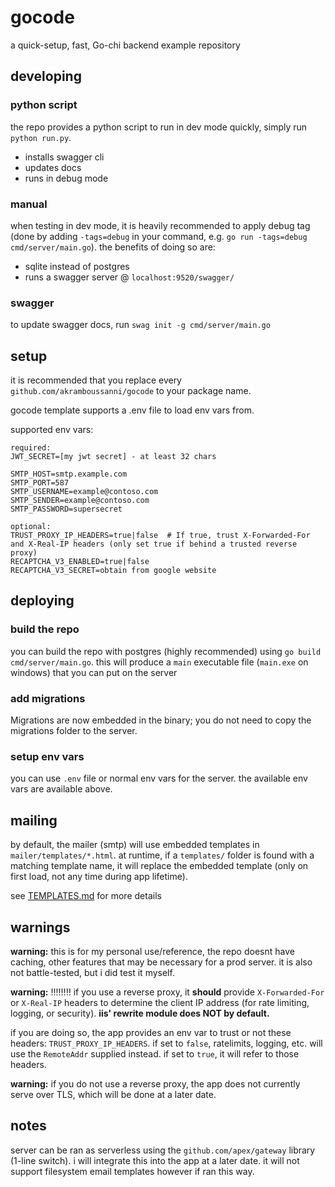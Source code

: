 # gocode
a quick-setup, fast, Go-chi backend example repository

## developing
### python script
the repo provides a python script to run in dev mode quickly, simply run `python run.py`.
- installs swagger cli
- updates docs
- runs in debug mode

### manual
when testing in dev mode, it is heavily recommended to apply debug tag (done by adding `-tags=debug` in your command, e.g. `go run -tags=debug cmd/server/main.go`). the benefits of doing so are:
- sqlite instead of postgres
- runs a swagger server @ `localhost:9520/swagger/`

### swagger
to update swagger docs, run `swag init -g cmd/server/main.go`

## setup
it is recommended that you replace every `github.com/akramboussanni/gocode` to your package name.

gocode template supports a .env file to load env vars from.

supported env vars:
```
required:
JWT_SECRET=[my jwt secret] - at least 32 chars

SMTP_HOST=smtp.example.com
SMTP_PORT=587
SMTP_USERNAME=example@contoso.com
SMTP_SENDER=example@contoso.com
SMTP_PASSWORD=supersecret

optional:
TRUST_PROXY_IP_HEADERS=true|false  # If true, trust X-Forwarded-For and X-Real-IP headers (only set true if behind a trusted reverse proxy)
RECAPTCHA_V3_ENABLED=true|false
RECAPTCHA_V3_SECRET=obtain from google website
```

## deploying
### build the repo
you can build the repo with postgres (highly recommended) using `go build cmd/server/main.go`. this will produce a `main` executable file (`main.exe` on windows) that you can put on the server

### add migrations
Migrations are now embedded in the binary; you do not need to copy the migrations folder to the server.

### setup env vars
you can use `.env` file or normal env vars for the server. the available env vars are available above.

## mailing
by default, the mailer (smtp) will use embedded templates in `mailer/templates/*.html`. at runtime, if a `templates/` folder is found with a matching template name, it will replace the embedded template (only on first load, not any time during app lifetime).

see [TEMPLATES.md](internal/mailer/templates/TEMPLATES.md) for more details

## warnings
**warning:** this is for my personal use/reference, the repo doesnt have caching, other features that may be necessary for a prod server. it is also not battle-tested, but i did test it myself.

**warning:** ‼️‼️‼️‼️ if you use a reverse proxy, it **should** provide `X-Forwarded-For` or `X-Real-IP` headers to determine the client IP address (for rate limiting, logging, or security). **iis' rewrite module does NOT by default.**

if you are doing so, the app provides an env var to trust or not these headers: `TRUST_PROXY_IP_HEADERS`. if set to `false`, ratelimits, logging, etc. will use the `RemoteAddr` supplied instead. if set to `true`, it will refer to those headers.

**warning:** if you do not use a reverse proxy, the app does not currently serve over TLS, which will be done at a later date.

## notes
server can be ran as serverless using the `github.com/apex/gateway` library (1-line switch). i will integrate this into the app at a later date. it will not support filesystem email templates however if ran this way.